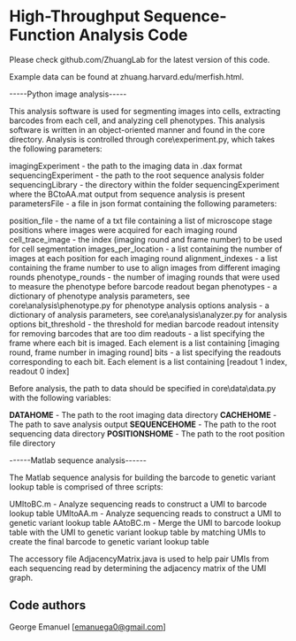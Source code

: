 # High-Throughput Sequence-Function Analysis Code

Please check github.com/ZhuangLab for the latest version of this code.

Example data can be found at zhuang.harvard.edu/merfish.html.

-----Python image analysis-----

This analysis software is used for segmenting images into cells, extracting barcodes from each cell, and analyzing cell phenotypes. This analysis software is written in an object-oriented manner and found in the core directory. Analysis is controlled through core\experiment.py, which takes the following parameters:

imagingExperiment - the path to the imaging data in .dax format
sequencingExperiment - the path to the root sequence analysis folder
sequencingLibrary - the directory within the folder sequencingExperiment where the BCtoAA.mat output from sequence analysis is present
parametersFile - a file in json format containing the following parameters:

position_file - the name of a txt file containing a list of microscope stage positions where images were acquired for each imaging round
cell_trace_image - the index (imaging round and frame number) to be used for cell segmentation
images_per_location - a list containing the number of images at each position for each imaging round
alignment_indexes - a list containing the frame number to use to align images from different imaging rounds
phenotype_rounds - the number of imaging rounds that were used to measure the phenotype before barcode readout began
phenotypes - a dictionary of phenotype analysis parameters, see core\analysis\phenotype.py for phenotype analysis options
analysis -  a dictionary of analysis parameters, see core\analysis\analyzer.py for analysis options
bit_threshold - the threshold for median barcode readout intensity for removing barcodes that are too dim
readouts - a list specifying the frame where each bit is imaged. Each element is a list containing [imaging round, frame number in imaging round]
bits - a list specifying the readouts corresponding to each bit. Each element is a list containing [readout 1 index, readout 0 index]

Before analysis, the path to data should be specified in core\data\data.py with the following variables:

__DATAHOME__ - The path to the root imaging data directory
__CACHEHOME__ - The path to save analysis output 
__SEQUENCEHOME__ - The path to the root sequencing data directory
__POSITIONSHOME__ - The path to the root position file directory


------Matlab sequence analysis------

The Matlab sequence analysis for building the barcode to genetic variant lookup table is comprised of three scripts:

UMItoBC.m - Analyze sequencing reads to construct a UMI to barcode lookup table
UMItoAA.m - Analyze sequencing reads to construct a UMI to genetic variant lookup table
AAtoBC.m - Merge the UMI to barcode lookup table with the UMI to genetic variant lookup table by matching UMIs to create the final barcode to genetic variant lookup table

The accessory file AdjacencyMatrix.java is used to help pair UMIs from each sequencing read by determining the adjacency matrix of the UMI graph.

## Code authors
George Emanuel [emanuega0@gmail.com]
